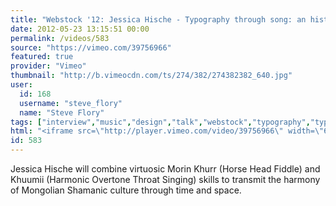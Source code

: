 ```yaml
---
title: "Webstock '12: Jessica Hische - Typography through song: an historical and epistemological journey"
date: 2012-05-23 13:15:51 00:00
permalink: /videos/583
source: "https://vimeo.com/39756966"
featured: true
provider: "Vimeo"
thumbnail: "http://b.vimeocdn.com/ts/274/382/274382382_640.jpg"
user:
  id: 168
  username: "steve_flory"
  name: "Steve Flory"
tags: ["interview","music","design","talk","webstock","typography","type","jessica hische"]
html: "<iframe src=\"http://player.vimeo.com/video/39756966\" width=\"640\" height=\"360\" frameborder=\"0\" webkitallowfullscreen mozallowfullscreen allowfullscreen></iframe>"
id: 583
---
```


Jessica Hische will combine virtuosic Morin Khurr (Horse Head Fiddle) and Khuumii (Harmonic Overtone Throat Singing) skills to transmit the harmony of Mongolian Shamanic culture through time and space.